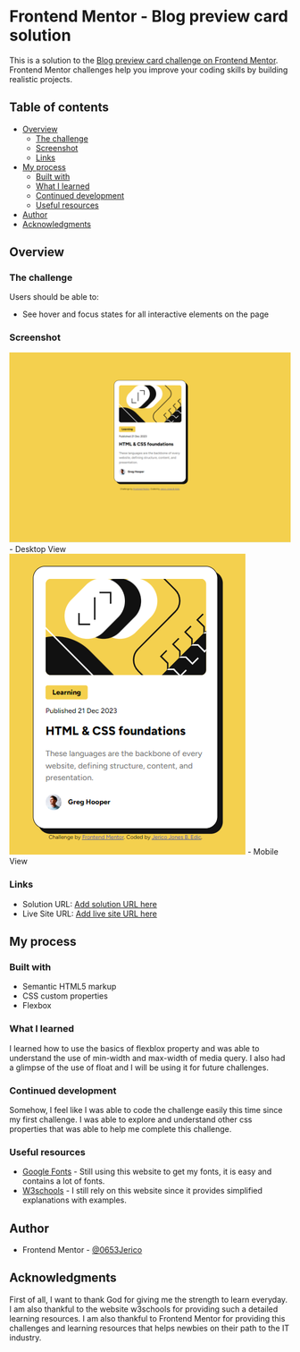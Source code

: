 # Frontend Mentor - Blog preview card solution

This is a solution to the [Blog preview card challenge on Frontend Mentor](https://www.frontendmentor.io/challenges/blog-preview-card-ckPaj01IcS). Frontend Mentor challenges help you improve your coding skills by building realistic projects. 

## Table of contents

- [Overview](#overview)
  - [The challenge](#the-challenge)
  - [Screenshot](#screenshot)
  - [Links](#links)
- [My process](#my-process)
  - [Built with](#built-with)
  - [What I learned](#what-i-learned)
  - [Continued development](#continued-development)
  - [Useful resources](#useful-resources)
- [Author](#author)
- [Acknowledgments](#acknowledgments)

## Overview

### The challenge

Users should be able to:

- See hover and focus states for all interactive elements on the page

### Screenshot

![](./Final/Blog-preview-card-DesktopView.png) - Desktop View
![](./Final/Blog-preview-card-MobileView.png) - Mobile View

### Links

- Solution URL: [Add solution URL here](https://your-solution-url.com)
- Live Site URL: [Add live site URL here](https://your-live-site-url.com)

## My process

### Built with

- Semantic HTML5 markup
- CSS custom properties
- Flexbox

### What I learned

I learned how to use the basics of flexblox property and was able to understand the use of min-width and max-width of media query. I also had a glimpse of the use of float and I will be using it for future challenges.

### Continued development

Somehow, I feel like I was able to code the challenge easily this time since my first challenge. I was able to explore and understand other css properties that was able to help me complete this challenge.

### Useful resources

- [Google Fonts](https://www.fonts.google.com) - Still using this website to get my fonts, it is easy and contains a lot of fonts.
- [W3schools](https://www.w3schools.com) - I still rely on this website since it provides simplified explanations with examples.

## Author

- Frontend Mentor - [@0653Jerico](https://www.frontendmentor.io/profile/0653Jerico)

## Acknowledgments

First of all, I want to thank God for giving me the strength to learn everyday. I am also thankful to the website w3schools for providing such a detailed learning resources. I am also thankful to Frontend Mentor for providing this challenges and learning resources that helps newbies on their path to the IT industry.
